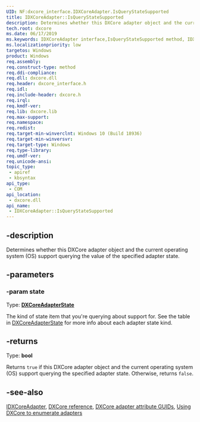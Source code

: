 ```yaml
---
UID: NF:dxcore_interface.IDXCoreAdapter.IsQueryStateSupported
title: IDXCoreAdapter::IsQueryStateSupported
description: Determines whether this DXCore adapter object and the current operating system (OS) support querying the value of the specified adapter state.
tech.root: dxcore
ms.date: 06/17/2019
ms.keywords: IDXCoreAdapter interface,IsQueryStateSupported method, IDXCoreAdapter.IsQueryStateSupported, IDXCoreAdapter::IsQueryStateSupported, IsQueryStateSupported, IsQueryStateSupported method, IsQueryStateSupported method,IDXCoreAdapter interface, dxcore/IDXCoreAdapter::IsQueryStateSupported, dxcore_interface.idxcoreadapterfactory_isquerystatesupported
ms.localizationpriority: low
targetos: Windows
product: Windows
req.assembly: 
req.construct-type: method
req.ddi-compliance: 
req.dll: dxcore.dll
req.header: dxcore_interface.h
req.idl: 
req.include-header: dxcore.h
req.irql: 
req.kmdf-ver: 
req.lib: dxcore.lib
req.max-support: 
req.namespace: 
req.redist: 
req.target-min-winverclnt: Windows 10 (Build 18936)
req.target-min-winversvr: 
req.target-type: Windows
req.type-library: 
req.umdf-ver: 
req.unicode-ansi: 
topic_type:
 - apiref
 - kbsyntax
api_type:
 - COM
api_location:
 - dxcore.dll
api_name:
 - IDXCoreAdapter::IsQueryStateSupported
---
```


## -description

Determines whether this DXCore adapter object and the current operating system (OS) support querying the value of the specified adapter state.

## -parameters

### -param state

Type: **[DXCoreAdapterState](/windows/win32/api/dxcore_interface/ne-dxcore_interface-dxcoreadapterstate)**

The kind of state item that you're querying about support for. See the table in [DXCoreAdapterState](/windows/win32/api/dxcore_interface/ne-dxcore_interface-dxcoreadapterstate) for more info about each adapter state kind.

## -returns

Type: **bool**

Returns `true` if this DXCore adapter object and the current operating system (OS) support querying the specified adapter state. Otherwise, returns `false`.

## -see-also

[IDXCoreAdapter](/windows/win32/api/dxcore_interface/nn-dxcore_interface-idxcoreadapter), [DXCore reference](/windows/win32/dxcore/dxcore-reference), [DXCore adapter attribute GUIDs](/windows/win32/dxcore/dxcore-adapter-attribute-guids), [Using DXCore to enumerate adapters](/windows/win32/dxcore/dxcore-enum-adapters)
